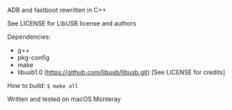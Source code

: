 ADB and fastboot rewritten in C++

See LICENSE for LibUSB license and authors

Dependencies:
- g++
- pkg-config
- make
- libusb1.0 (https://github.com/libusb/libusb.git) [See LICENSE for credits]

How to build:
`$ make all`

Written and tested on macOS Monteray